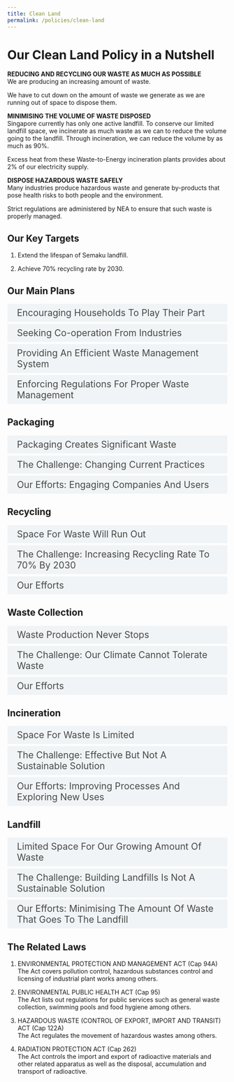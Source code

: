```yaml
---
title: Clean Land
permalink: /policies/clean-land
---
```

<style>

input {
	display: none;
}
label {
	display: block;
	padding: 8px 22px;
	margin: 0 0 5px 0;
	cursor: pointor;
	background: #F0F4F6;
	border-radius: 3px;
	color: #484848;
	transition: ease .5s;
	font-size: 1.5em;
}

label:hover {
	background: #4a96b0;
	color: #FFF;
}

.accordion-content {
	/* background: #E2E5F6; */
	padding: 10px 0px 30px 30px;
	/* border: 1px solid #484848; */
	margin: 0 0 1px 0;
	border-radius: 3px;
}

input + label + .accordion-content {
	display: none;
}

input:checked + label + .accordion-content {
	display: none;
}

input:checked + label + .accordion-content {
	display: block;
}

</style>
<!-- End of accordion -->

<div class="container">

<h1><b>Our Clean Land Policy in a Nutshell</b></h1>

<p><strong>REDUCING AND RECYCLING OUR WASTE AS MUCH AS POSSIBLE</strong><br>	We are producing an increasing amount of waste.</p>
<p>We have to cut down on the amount of waste we generate as we are running out of space to dispose them.</p>

<p><strong>MINIMISING THE VOLUME OF WASTE DISPOSED</strong><br>	Singapore currently has only one active landfill. To conserve our limited landfill space, we incinerate as much waste as we can to reduce the volume going to the landfill. Through incineration, we can reduce the volume by as much as 90%.</p>
<p>Excess heat from these Waste-to-Energy incineration plants provides about 2% of our electricity supply.</p>

<p><strong>DISPOSE HAZARDOUS WASTE SAFELY</strong><br>	Many industries produce hazardous waste and generate by-products that pose health risks to both people and the environment.</p>
<p>Strict regulations are administered by NEA to ensure that such waste is properly managed.</p>

<h2 id="our-key-targets">Our Key Targets</h2>
<ol>
	<li><p>Extend the lifespan of Semaku landfill.</p>
	</li>
	<li><p>Achieve 70% recycling rate by 2030.</p>
	</li>
</ol>

<h2 id="our-main-plans">Our Main Plans</h2>
<div>
	<input type="checkbox" id="title1"  /><label for="title1">Encouraging Households To Play Their Part</label>
	<div class="accordion-content">
		<p>Campaigns such as #RecycleRight and Say Yes to Waste Less spread the importance of recycling and waste reduction. All HDB blocks have access to recycling bins. Waste collectors also encourage household recycling by introducing recycling incentive programmes.</p>
	</div>
	<input type="checkbox" id="title2"  /><label for="title2">Seeking Co-operation From Industries</label>
	<div class="accordion-content">
		<p>Industrial waste form up to 40% of the total amount of waste we produce. Their efforts to recycle materials and good waste management practices will bring us closer to our aims.</p>
	</div>
	<input type="checkbox" id="title3"  /><label for="title3">Providing An Efficient Waste Management System</label>
	<div class="accordion-content">
		<p>NEA licenses public waste collectors and general waste collectors to bring solid waste disposed to our Waste-to-Energy plants and the Semakau landfill.</p>
	</div>
	<input type="checkbox" id="title4"  /><label for="title4">Enforcing Regulations For Proper Waste Management</label>
	<div class="accordion-content">
		<p>Illegal dumping of waste of any kind is a serious offence. It pollutes the environment and can be a hazard to public health.</p>
		<p>NEA enforces various acts to protect our public health.</p>
	</div>
</div>

<a id="packaging"></a>

<h2>Packaging</h2>
<div>
	<input type="checkbox" id="title5"  /><label for="title5">Packaging Creates Significant Waste</label>
	<div class="accordion-content">
		<p>Most packaging for consumer goods, such as food, drinks, and electronics, is used just once before being thrown away.</p>
		<p>Packaging makes up about one third of all household waste in Singapore and more than half of this consists of packaging for food and drinks.</p>
		<p>Unnecessary packaging is not only a drain on resources, it is also adds to the production of waste. Given the lack of space for another landfill in Singapore, we need to reduce the amount of waste we produce to prolong the lifespan of our landfill for as long as we can.</p>
	</div>
	<input type="checkbox" id="title6"  /><label for="title6">The Challenge: Changing Current Practices</label>
	<div class="accordion-content">
		<p><em>Installing The Habit Of Recycling Packaging</em></p>
		<p>Many people and companies simply throw packaging away without a thought, especially if the packaging was not designed to be reused or easily recycled.</p>
		<p><em>Promoting Responsible Packaging Practices</em></p>
		<p>Often, elaborate packaging is used to make products look better. Consumers can help change wasteful practices by rejecting products that have excessive packaging.</p>
	</div>
	<input type="checkbox" id="title7"  /><label for="title7">Our Efforts: Engaging Companies And Users</label>
	<div class="accordion-content">
		<p><em>Redesigning And Reducing Packaging Production</em></p>
		<p>The National Environment Agency (NEA) introduced the voluntary Singapore Packaging Agreement in 2007. Companies which sign the Agreement commit to reducing their packaging waste over a period of five years.</p>
		<p>They do this by redesigning their production processes, reducing the size and thickness of the physical packaging produced, eliminating unnecessary packaging, and changing the way that products are packaged.</p>
		<p><em>Increasing The Amount Of Packaging Recycled</em></p>
		<p>Under the agreement, companies also agree to increase the amount of packaging recycled and use more recycled or recycle-able materials when producing packaging. Building owners and hotel and shopping mall managers have also signed the Agreement, committing to provide recycling facilities for their tenant.</p>
		<p><em>Raising Awareness Among Consumers</em></p>
		<p>Companies also try to raise awareness and educate consumers on the benefits of reducing packaging waste. For instance, Tetra Pak has been running educational programmes in the school to encourage students to recycle used beverage cartons since 2008.</p>
		<p><em>Companies Cut Back On 10,000 Tonnes Of Packaging</em></p>
		<p>Since the Singapore Packing Agreement was launched in 2007, the companies that signed the Agreement have reduced the amount of packaging produced by up to 46,000 tonnes.</p>
		<p>These companies also saved $100 million in the process. The number of signatories has grown from 32 companies to the current 229.</p>
	</div>
</div>

<a id="recycling"></a>

<h2>Recycling</h2>
<div>
	<input type="checkbox" id="title8"  /><label for="title8">Space For Waste Will Run Out</label>
	<div class="accordion-content">
		<p>Recycling is one way to minimise the amount of waste we create. Often, items are discarded without any thought to how they can be given a second life.</p>
		<p>Singapore has only one landfill. Recycling is an important way of cutting down the amount of waste that goes into the landfill and reducing the cost of disposal.</p>
	</div>
	<input type="checkbox" id="title9"  /><label for="title9">The Challenge: Increasing Recycling Rate To 70% By 2030</label>
	<div class="accordion-content">
		<p>The recycling rate in Singapore currently stands at about 60%, up from 40% in 2000.</p>
		<p>However, we can do better. In 2018, only about half of the total amount of paper and cardboard waste were recycled and just 4% of plastics were recycled.</p>
		<p>We aim to increase the recycling rate to 70% by 2030.</p>
	</div>
	<input type="checkbox" id="title10"  /><label for="title10">Our Efforts</label>
	<div class="accordion-content">
		<p>More than 80,000 bins have been placed in HDB and landed estates across the island.</p>
		<p>Since April 2018, all new non-landed private residential developments above four storeys are required to install dual chutes for refuse and recyclables. All condominiums have also been required to provide one recycling per block since August 2018.</p>
		<p>We will continue to make recycling accessible to all residents.</p>
	</div>
</div>

<a id="waste-collection"></a>

<h2>Waste Collection</h2>
<div>
	<input type="checkbox" id="title11"  /><label for="title11">Waste Production Never Stops</label>
	<div class="accordion-content">
		<p>In line with population and economic growth, the volume of waste produced has increased more than six-fold over the past 40 years. In 1970, we were producing some 1,200 tonnes of waste each day. Today, the amount has grown to more than 8,700 tonnes per day.</p>
		<p>Without an efficient waste collection system in place, piles of rubbish would accumulate near homes and workplaces and create breeding grounds for pests and poses threats to public health.</p>
	</div>
	<input type="checkbox" id="title12"  /><label for="title12">The Challenge: Our Climate Cannot Tolerate Waste</label>
	<div class="accordion-content">
		<p>Due to our hot and humid weather, organic waste rapidly decomposes and starts to smell unpleasant. On top of the discomfort, uncollected waste promotes the breeding of disease-carrying vectors, such as mosquitoes, in our environment.</p>
		<p>To protect public health, waste generated has to be collected and disposed promptly and safely.</p>
	</div>
	<input type="checkbox" id="title13"  /><label for="title13">Our Efforts</label>
	<div class="accordion-content">
		<p>Today, there are now 4 public waste collection companies operating in 6 sectors, each with 100,000 households and trade premises. Rights to manage waste are competitively tendered by these companies.</p>
		<p>In addition, there are more than 300 approved general waste collectors that serve commercial and industrial premises.</p>
	</div>
</div>

<a id="incineration"></a>

<h2>Incineration</h2>
<div>
	<input type="checkbox" id="title14"  /><label for="title14">Space For Waste Is Limited</label>
	<div class="accordion-content">
		<p>Incineration is necessary for Singapore as land is limited. Incineration is able to reduce the volume of our waste to as little as 10 per cent of its original volume. This results in lower waste volumes being sent to our landfill.</p>
		<p>However, as ash from incinerated waste eventually has to go into our landfill and we have only one landfill, incineration alone cannot deal with the ever-increasing amount of waste that we are producing.</p>
	</div>
	<input type="checkbox" id="title15"  /><label for="title15">The Challenge: Effective But Not A Sustainable Solution</label>
	<div class="accordion-content">
		<p><em>Incineration Plants Cost Us Space And Money</em></p>
		<p>Incineration plants are very expensive to build and operate. They also take up large areas of land. We cannot keep building more incineration plants indefinitely.</p>
		<p><em>Pollutants During Incineration</em></p>
		<p>Pollutants, such as NOx, SO<sub>2</sub>, dioxin and particulate matter, are produced in the process of incineration and they affect our air quality.</p>
	</div>
	<input type="checkbox" id="title16"  /><label for="title16">Our Efforts: Improving Processes And Exploring New Uses</label>
	<div class="accordion-content">
		<p><em>Tapping Private Sector Expertise</em></p>
		<p>The Government increased private sector participation in the incineration industry. Singapore’s fifth incineration plant was built and operated by a private company through a Design, Build, Own and Operate arrangement.</p>
		<p><em>Treating Pollutants Before Release Into The Environment</em></p>
		<p>All incinerators in Singapore have been fitted or built with pollution control equipment to protect our air quality. The flue gas produced during incineration is treated to remove most of the pollutants in order to meet safe environmental standards before being released into the air.</p>
		<p><em>Reducing Waste</em></p>
		<p>NEA has been encouraging people and industries to reduce their waste, reuse where possible and increase their rate of recycling.</p>
		<p><em>Incinerating Less Than Before</em></p>
		<p>In 2017, around 36% of all waste was incinerated, down from 51% in 2001. The reduction of waste and increase in recycling will also help to delay the building of new incineration plants. Instead of building one every 5-7 years, we can build one every 8-10 years.</p>
		<p><em>Ash May Be Recycled Instead Of Landfilled</em></p>
		<p>After the success of developing the use of incinerated bottom ash (IBA) for road material, NEA will continue to explore other uses for treated ash so as to extend the lifespan of our sole remaining landfill, Semakau.</p>
	</div>
</div>

<a id="landfill"></a>

<h2>Landfill</h2>
<div>
	<input type="checkbox" id="title17"  /><label for="title17">Limited Space For Our Growing Amount Of Waste</label>
	<div class="accordion-content">
		<p>We only have one landfill left.</p>
		<p>Each year, we send about 200,000 tonnes of solid waste and all incineration ash to the Semakau landfill. At this rate we are sending waste there, it will run out of space by around 2035.</p>
		<p>As there is no available land for landfill on mainland Singapore, Semakau Landfill had to be created by enclosing 350 hectares of sea space between two offshore islands. Semakau Landfill opened on 1 April 1999 and is now the only one we have.</p>
	</div>
	<input type="checkbox" id="title18"  /><label for="title18">The Challenge: Building Landfills Is Not A Sustainable Solution</label>
	<div class="accordion-content">
		<p>Landfills require space. We have already used up large tracts of land on mainland Singapore, in various areas such as Choa Chu Kang, Lim Chu Kang and Lorong Halus.</p>
		<p>The Semakau Landfill had to be constructed out of sea space due to our land constraints. It is difficult for Singapore to continually build landfills to handle our growing amount of waste. We need to look for more sustainable solutions to handle our waste.</p>
	</div>
	<input type="checkbox" id="title19"  /><label for="title19">Our Efforts: Minimising The Amount Of Waste That Goes To The Landfill</label>
	<div class="accordion-content">
		<p>The Zero Waste Masterplan sets a new waste reduction target for Singapore - to reduce the waste sent to Semakau Landfill each day by 30 per cent by 2030. This will help extend Semakau Landfill's lifespan beyond 2035. Grab a copy of the Zero Waste Masterplan <a href="https://www.towardszerowaste.gov.sg/zero-waste-masterplan/">here!</a></p>
		<p><em>Reduce Volume Of Waste By Incineration</em></p>
		<p>Incinerable waste is sent to our four incineration plants, and the ashes end up at Semakau landfill.</p>
		<p>Incineration can reduce waste volume by over 90%!</p>
		<p>The excess heat energy produced contributes to about 3% of our electricity supply.</p>
		<p><em>Prolonged Lifespan of Semakau Landfill</em></p>
		<p>Through recycling and other waste minimisation efforts, we are progressively lengthening the lifespan of our last landfill.</p>
	</div>
</div>

<h2>The Related Laws</h2>
<ol>
	<li><p>ENVIRONMENTAL PROTECTION AND MANAGEMENT ACT (Cap 94A)<br>  The Act covers pollution control, hazardous substances control and licensing of industrial plant works among others.</p>
	</li>
	<li><p>ENVIRONMENTAL PUBLIC HEALTH ACT (Cap 95)<br>  The Act lists out regulations for public services such as general waste collection, swimming pools and food hygiene among others.</p>
	</li>
	<li><p>HAZARDOUS WASTE (CONTROL OF EXPORT, IMPORT AND TRANSIT) ACT (Cap 122A)<br>  The Act regulates the movement of hazardous wastes among others.</p>
	</li>
	<li><p>RADIATION PROTECTION ACT (Cap 262)<br>  The Act controls the import and export of radioactive materials and other related apparatus as well as the disposal, accumulation and transport of radioactive.</p>
	</li>
</ol>


